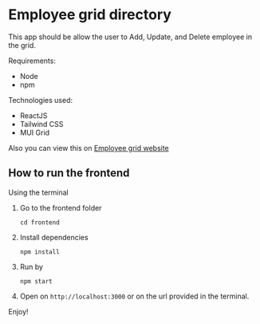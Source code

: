 
# Employee grid directory

This app should be allow the user to Add, Update, and Delete employee in the grid.

Requirements:
- Node
- npm

Technologies used:
- ReactJS
- Tailwind CSS
- MUI Grid

Also you can view this on [Employee grid website](https://directory-a5c26.web.app/)

## How to run the frontend
Using the terminal

1. Go to the frontend folder

    `cd frontend`

2. Install dependencies

    `npm install`

3. Run by

    `npm start`
    
4. Open on `http://localhost:3000` or on the url provided in the terminal.
    

Enjoy!
